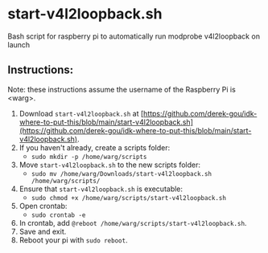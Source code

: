 # start-v4l2loopback.sh
Bash script for raspberry pi to automatically run modprobe v4l2loopback on launch

## Instructions:

Note: these instructions assume the username of the Raspberry Pi is \<warg\>.

1. Download `start-v4l2loopback.sh` at [https://github.com/derek-gou/idk-where-to-put-this/blob/main/start-v4l2loopback.sh](https://github.com/derek-gou/idk-where-to-put-this/blob/main/start-v4l2loopback.sh).  
2. If you haven't already, create a scripts folder:
    * `sudo mkdir -p /home/warg/scripts`
3. Move `start-v4l2loopback.sh` to the new scripts folder:
    * `sudo mv /home/warg/Downloads/start-v4l2loopback.sh /home/warg/scripts/`
4. Ensure that `start-v4l2loopback.sh` is executable:
    * `sudo chmod +x /home/warg/scripts/start-v4l2loopback.sh`
5. Open crontab:
    * `sudo crontab -e`
6. In crontab, add `@reboot /home/warg/scripts/start-v4l2loopback.sh`.
7. Save and exit.
8. Reboot your pi with `sudo reboot`.
